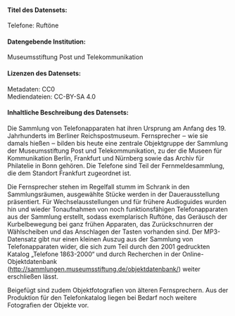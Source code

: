 ﻿
#### Titel des Datensets:
Telefone: Ruftöne

#### Datengebende Institution:
Museumsstiftung Post und Telekommunikation

#### Lizenzen des Datensets:
Metadaten: CC0  
Mediendateien: CC-BY-SA 4.0

#### Inhaltliche Beschreibung des Datensets:
Die Sammlung von Telefonapparaten hat ihren Ursprung am Anfang des 19. Jahrhunderts im Berliner Reichspostmuseum. Fernsprecher ‒ wie sie damals hießen ‒ bilden bis heute eine zentrale Objektgruppe der Sammlung der Museumsstiftung Post und Telekommunikation, zu der die Museen für Kommunikation Berlin, Frankfurt und Nürnberg sowie das Archiv für Philatelie in Bonn gehören. Die Telefone sind Teil der Fernmeldesammlung, die dem Standort Frankfurt zugeordnet ist.

Die Fernsprecher stehen im Regelfall stumm im Schrank in den Sammlungsräumen, ausgewählte Stücke werden in der Dauerausstellung präsentiert. Für Wechselausstellungen und für frühere Audioguides wurden hin und wieder Tonaufnahmen von noch funktionsfähigen Telefonapparaten aus der Sammlung erstellt, sodass exemplarisch Ruftöne, das Geräusch der Kurbelbewegung bei ganz frühen Apparaten, das Zurückschnurren der Wählscheiben und das Anschlagen der Tasten vorhanden sind. Der MP3-Datensatz gibt nur einen kleinen Auszug aus der Sammlung von Telefonapparaten wider, die sich zum Teil durch den 2001 gedruckten Katalog „Telefone 1863-2000“ und durch Recherchen in der Online-Objektdatenbank (http://sammlungen.museumsstiftung.de/objektdatenbank/) weiter erschließen lässt.

Beigefügt sind zudem Objektfotografien von älteren Fernsprechern. Aus der Produktion für den Telefonkatalog liegen bei Bedarf noch weitere Fotografien der Objekte vor.

